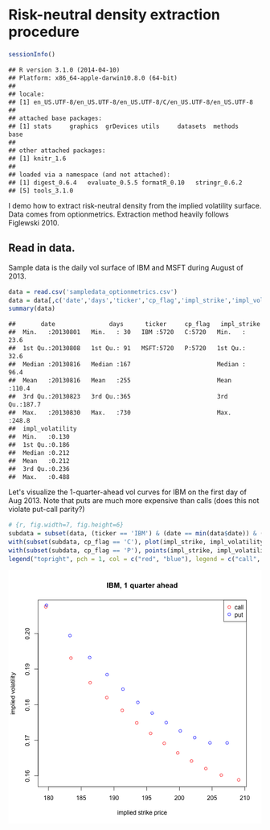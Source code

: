 Risk-neutral density extraction procedure
========================================================




```r
sessionInfo()
```

```
## R version 3.1.0 (2014-04-10)
## Platform: x86_64-apple-darwin10.8.0 (64-bit)
## 
## locale:
## [1] en_US.UTF-8/en_US.UTF-8/en_US.UTF-8/C/en_US.UTF-8/en_US.UTF-8
## 
## attached base packages:
## [1] stats     graphics  grDevices utils     datasets  methods   base     
## 
## other attached packages:
## [1] knitr_1.6
## 
## loaded via a namespace (and not attached):
## [1] digest_0.6.4   evaluate_0.5.5 formatR_0.10   stringr_0.6.2 
## [5] tools_3.1.0
```

I demo how to extract risk-neutral density from the implied volatility surface. Data comes from optionmetrics. Extraction method heavily follows Figlewski 2010. 

## Read in data. 

Sample data is the daily vol surface of IBM and MSFT during August of 2013. 


```r
data = read.csv('sampledata_optionmetrics.csv')
data = data[,c('date','days','ticker','cp_flag','impl_strike','impl_volatility')]   # these variables are relevant
summary(data)
```

```
##       date               days      ticker     cp_flag   impl_strike   
##  Min.   :20130801   Min.   : 30   IBM :5720   C:5720   Min.   : 23.6  
##  1st Qu.:20130808   1st Qu.: 91   MSFT:5720   P:5720   1st Qu.: 32.6  
##  Median :20130816   Median :167                        Median : 96.4  
##  Mean   :20130816   Mean   :255                        Mean   :110.4  
##  3rd Qu.:20130823   3rd Qu.:365                        3rd Qu.:187.7  
##  Max.   :20130830   Max.   :730                        Max.   :248.8  
##  impl_volatility
##  Min.   :0.130  
##  1st Qu.:0.186  
##  Median :0.212  
##  Mean   :0.212  
##  3rd Qu.:0.236  
##  Max.   :0.488
```

Let's visualize the 1-quarter-ahead vol curves for IBM on the first day of Aug 2013. Note that puts are much more expensive than calls (does this not violate put-call parity?)


```r
# {r, fig.width=7, fig.height=6}
subdata = subset(data, (ticker == 'IBM') & (date == min(data$date)) & (days == 91))
with(subset(subdata, cp_flag == 'C'), plot(impl_strike, impl_volatility, col='red', xlab = 'implied strike price', ylab='implied volatility', main = 'IBM, 1 quarter ahead'))
with(subset(subdata, cp_flag == 'P'), points(impl_strike, impl_volatility, col='blue'))
legend("topright", pch = 1, col = c("red", "blue"), legend = c("call", "put"))
```

![plot of chunk unnamed-chunk-2](figure/unnamed-chunk-2.png) 

